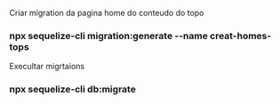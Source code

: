 Criar migration da pagina home do conteudo do topo
### npx sequelize-cli migration:generate --name creat-homes-tops

Execultar migrtaions 
### npx sequelize-cli db:migrate